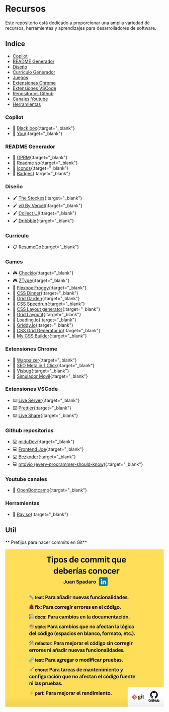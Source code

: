 # Recursos

Este repositorio está dedicado a proporcionar una amplia variedad de recursos, herramientas y aprendizajes para desarrolladores de software.

## Indice

- [Copilot](#copilot)
- [README Generador](#readme)
- [Diseño](#design)
- [Curriculo Generador](#curriculum)
- [Juegos](#games)
- [Extensiones Chrome](#chrome)
- [Extensiones VSCode](#vscode)
- [Repositorios Github](#github)
- [Canales Youtube](#youtube)
- [Herramientas](#tools)


### Copilot <a name="copilot"></a>
- :rocket: [Black box](https://www.blackbox.ai/){:target="_blank"}
- :rocket: [You](https://you.com/){:target="_blank"}

### README Generador <a name="readme"></a>
- :pencil: [GPRM](https://gprm.itsvg.in/){:target="_blank"}
- :pencil: [Readme so](https://readme.so/es){:target="_blank"}
- :pencil: [Iconos](https://github.com/ikatyang/emoji-cheat-sheet){:target="_blank"}
- :pencil: [Badges](https://github.com/inttter/md-badges){:target="_blank"}

### Diseño <a name="dsign"></a>
- :paintbrush: [The Stockes](https://thestocks.im/){:target="_blank"}
- :paintbrush: [v0 By Vercel](https://v0.dev/){:target="_blank"}
- :paintbrush: [Collect UI](https://collectui.com/designs){:target="_blank"}
- :paintbrush: [Dribbble](https://dribbble.com/shots/4417684-Daily-UI-Landing-Page){:target="_blank"}

### Curriculo <a name="curriculum"></a>
- :clipboard: [ResumeGo](https://www.resumego.net/resume-checker/){:target="_blank"}

### Games <a name="games"></a>
- :video_game: [Checkio](https://checkio.org/){:target="_blank"}
- :video_game: [ZType](https://www.typing.com/es/student/game/ztype){:target="_blank"}
- :apple: [Flexbox Froggy](https://flexboxfroggy.com/#es){:target="_blank"}
- :apple: [CSS Dinner](https://flukeout.github.io/){:target="_blank"}
- :apple: [Grid Garden](https://cssgridgarden.com/#es){:target="_blank"}
- :apple: [CSS Speedrun](https://css-speedrun.netlify.app/){:target="_blank"}
- :apple: [CSS Layout generator](https://layout.bradwoods.io/){:target="_blank"}
- :apple: [Grid Layoutit](https://grid.layoutit.com/){:target="_blank"}
- :apple: [Loading.io](https://loading.io/flexbox){:target="_blank"}
- :apple: [Griddy.io](https://griddy.io/){:target="_blank"}
- :apple: [CSS Grid Generator io](https://cssgridgenerator.io/){:target="_blank"}
- :apple: [My CSS Builder](https://www.mycssbuilder.com/){:target="_blank"}

### Extensiones Chrome <a name="chrome"></a>
- :toolbox: [Wappalzer](https://www.wappalyzer.com/){:target="_blank"}
- :toolbox: [SEO Meta in 1 Click](https://seo-extension.com/){:target="_blank"}
- :toolbox: [Visbug](https://visbug.web.app/){:target="_blank"}
- :toolbox: [Simulador Movil](https://www.webmobilefirst.com/es/){:target="_blank"}

### Extensiones VSCode <a name="vscode"></a>
- :keyboard: [Live Server](https://marketplace.visualstudio.com/items?itemName=ritwickdey.LiveServer){:target="_blank"}
- :keyboard: [Prettier](https://marketplace.visualstudio.com/items?itemName=esbenp.prettier-vscode){:target="_blank"}
- :keyboard: [Live Share](https://code.visualstudio.com/learn/collaboration/live-share){:target="_blank"}

### Github repositorios <a name="github"></a>
- :computer: [miduDev](https://github.com/midudev){:target="_blank"}
- :computer: [Frontend Joe](https://github.com/frontend-joe){:target="_blank"}
- :computer: [Bezkoder](https://github.com/bezkoder){:target="_blank"}
- :computer: [mtdvio (every-programmer-should-know)](https://github.com/mtdvio/every-programmer-should-know){:target="_blank"}

### Youtube canales <a name="youtube"></a>
- :movie_camera: [OpenBootcamp](https://www.youtube.com/@OpenBootcamp/playlists){:target="_blank"}

### Herramientas <a name="tools"></a>
- :hammer: [Ray.so](https://www.ray.so/){:target="_blank"}

## Util

** Prefijos para hacer commits en Git**

![Prefijos Git](./utils/git_prefijos.jpeg)